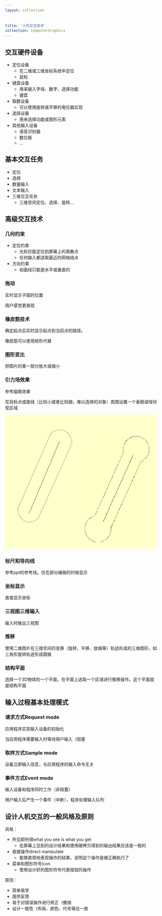 ```yaml
---
layout: collection


title: '人机交互技术'
collection: ComputerGraphics
---
```


## 交互硬件设备

- 定位设备
  - 在二维或三维坐标系统中定位
  - 鼠标
- 键盘设备
  - 用来输入字母、数字、选择功能
  - 键盘
- 取数设备
  - 可以使用旋转或平移的电位器实现
- 选择设备
  - 用来选择功能或图形元素
- 其他输入设备
  - 语音识别器
  - 数位板
  - ...

## 基本交互任务

- 定位
- 选择
- 数量输入
- 文本输入
- 三维交互任务
  - 三维空间定位、选择、旋转...

## 高级交互技术

### 几何约束

- 定位约束
  - 光标仅能定位到屏幕上的离散点
  - 任何输入都选取最近的网格结点
- 方向约束
  - 如画线只能是水平或垂直的

### 拖动

实时显示子图的位置

用户感觉更直观

### 橡皮筋技术

确定起点后实时显示起点到当前点的路径。

橡皮筋可以使用矩形代替

### 图形变比

把图片的某一部分放大或缩小

### 引力场效果

参考磁吸效果

在目标点或直线（比较小或者比较细，难以选择的对象）周围设置一个香肠或哑铃型区域

![](./_img/5-1.png)

### 标尺和导向线

参考ppt的参考线。仅在部分编辑的时候显示

### 坐标显示

直接显示坐标

### 三视图三维输入

输入时输出三视图

### 推移

使用二维图片在三维空间的变换（旋转、平移、放缩等）轨迹形成的三维图形，如三角形旋转轨迹形成圆锥

### 结构平面

选择一个3D物体的一个平面，在平面上选取一个区域进行推移操作。这个平面就是结构平面

## 输入过程基本处理模式

### 请求方式Request mode

应用程序实现输入设备的初始化

当应用程序需要输入时等待用户输入（阻塞

### 取样方式Sample mode

设备立即输入信息，与应用程序的输入命令无关

### 事件方式Event mode

输入设备和程序同时工作（非阻塞）

用户输入后产生一个事件（中断），程序处理输入队列

## 设计人机交互的一般风格及原则

风格：
- 所见即所得what you see is what you get
  - 在屏幕上见到的设计结果和使用硬拷贝得到的输出结果应该是一致的
- 直接操作direct manipulate
  - 能够直观地表现操作的结果，说明这个操作是被正确执行了
- 菜单和图形符号icon
  - 使用设计好的图形符号代表按钮的操作

原则：
- 简单易学
- 提供反馈
- 易于对错误操作进行修正（撤销
- 设计一致性（布局、颜色、代号等应一致